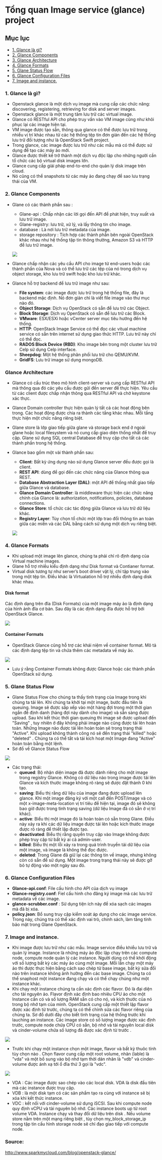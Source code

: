 # Tổng quan Image service (glance) project

## Mục lục
- [1. Glance là gì?](#1)
- [2. Glance Components](#2)
- [3. Glance Architecture](#3)
- [4. Glance Formats](#4)
- [5. Glane Status Flow](#5)
- [6. Glance Configuration Files](#6)
- [7. Image and instance.](#7)

<a name=1></a>
### 1. Glance là gì?
- Openstack glance là một dịch vụ image mà cung cấp các chức năng: discovering, registering, retrieving for disk and server images.
- Openstack glance là một trung tâm lưu trữ các virtual image.
- Glance có RESTful API cho phép truy vấn vào VM image cũng như khôi phục lại các image hiện tại.
- VM image được tạo sẵn, thông qua glance có thể được lưu trữ trong nhiều vị trí khác nhau từ các hệ thống tệp tin đơn giản đến các hệ thống lưu trữ đối tượng như là OpenStack Swift project.
- Trong glance, các image được lưu trữ như các mẫu mà có thể được sử dụng để tạo các máy ảo mới. 
- Glance được thiết kế trở thành một dịch vụ độc lập cho những người cần tổ chức các bộ virtual disk images lớn.
- Glance cung cấp giải pháp end-to-end cho quản lý disk image trên cloud. 
- Nó cũng có thể snapshots từ các máy ảo đang chạy để sao lưu trạng thái của VM.

<a name=2></a>
### 2. Glance Components
- Glane có các thành phần sau :
  - Glane-api : Chấp nhận các lời gọi đến API để phát hiện, truy xuất và lưu trữ image.
  - Glane-registry: lưu trữ, xử lý, và lấy thông tin cho image.
  - database : Là nơi lưu trữ metadata của image.
  - storage repository : Tích hợp các thành phần bên ngoài OpenStack khác nhau như hệ thống tập tin thông thường, Amazon S3 và HTTP để lưu trữ image.
  
  ![](../images/glane_component.png)
  
- Glance chấp nhận các yêu cầu API cho image từ end-users hoặc các thành phần của Nova và có thể lưu trữ các tệp của nó trong dịch vụ object storage, kho lưu trữ swift hoặc kho lưu trữ khác.
- Glance hỗ trợ backend để lưu trữ image như sau:
  - **File system**: các image được lưu trữ trong hệ thống file, đây là backend mặc định. Nó đơn giản chỉ là viết file image vào thư mục nào đó.
  - **Object Storage**: Dịch vụ OpenStack có sẵn để lưu trữ các Object.
  - **Block Storage**: Dịch vụ OpenStack có sẵn để lưu trữ các Block.
  - **VMware**: ESX/ESXi hoặc vCenter server mục tiêu hướng đến hệ thống.
  - **HTTP**: OpenStack Image Service có thể đọc các vitual machine service có sẵn trên internet sử dụng giao thức HTTP. Lưu trữ này chỉ có thể đọc.
  - **RADOS Block Device (RBD)**: Kho image bên trong một cluster lưu trữ Celp sử dụng Celp interface.
  - **Sheepdog**: Một hệ thống phân phối lưu trữ cho QEMU/KVM.
  - **GridFS**: Lưu trữ image sử dụng mongoDB.

<a name=3></a>
### Glance Architecture
- Glance có cấu trúc theo mô hình client-server và cung cấp RESTful API mà thông qua đó các yêu cầu được gửi đến server để thực hiện. Yêu cầu từ các client được chấp nhận thông qua RESTful API và chờ keystone xác thực.
- Glance Domain controller thực hiện quản lý tất cả các hoạt động bên trong. Các hoạt động được chia ra thành các tầng khác nhau. Mỗi tầng thực hiện một chức năng riêng biệt.
- Glane store là lớp giao tiếp giữa glane và storage back end ở ngoài glane hoặc local filesystem và nó cung cấp giao diện thống nhất để truy cập. Glane sử dụng SQL central Database để truy cập cho tất cả các thành phần trong hệ thống.
- Glance bao gồm một vài thành phần sau:
  - **Client**: Bất kỳ ứng dụng nào sử dụng Glance server đều được gọi là client.
  - **REST API**: dùng để gọi đến các chức năng của Glance thông qua REST.
  - **Database Abstraction Layer (DAL)**: một API để thống nhất giao tiếp giữa Glance và database.
  - **Glance Domain Controller**: là middleware thực hiện các chức năng chính của Glance là: authorization, notifications, policies, database connections.
  - **Glance Store**: tổ chức các tác động giữa Glance và lưu trữ dữ liệu khác.
  - **Registry Layer**: Tùy chọn tổ chức một lớp trao đổi thông tin an toàn giữa các miền và các DAL bằng cách sử dụng một dịch vụ riêng biệt.

  ![](../images/architectureglane.png)
  
<a name=4></a>
### 4. Glance Formats
- Khi upload một image lên glance, chúng ta phải chỉ rõ định dạng của Virtual machine images.
- Glane hỗ trợ nhiều kiểu định dạng như Disk format và Contianer format. 
- Virtual disk tương tự như server’s boot driver vật lý, chỉ tập trung vào trong một tệp tin. Điều khác là Virtualation hỗ trợ nhiều định dạng disk khác nhau.

#### Disk format
Các định dạng trên đĩa (Disk Formats) của một image máy ảo là định dạng của hình ảnh đĩa cơ bản. Sau đây là các định dạng đĩa được hỗ trợ bởi OpenStack Glance.

![](../images/diskformat.png)

#### Container Formats
- OpenStack Glance cũng hỗ trợ các khái niệm về container format. Mô tả các định dạng tệp tin và chứa thêm các metadata về máy ảo.

![](../images/containerformat.png)

- Lưu ý rằng Container Formats không được Glance hoặc các thành phần OpenStack sử dụng.

<a name=5></a>
### 5. Glane Status Flow
- Glane Status Flow cho chúng ta thấy tình trạng của Image trong khi chúng ta tải lên. Khi chúng ta khởi tại một image, bước đầu tiên là queuing. Image sẽ được sắp xếp vào một hàng đợi trong một thời gian ngắn để định danh (hàng đợi này dành cho image) và sẵn sàng được upload. Sau khi kết thúc thời gian queuing thì image sẽ được upload đến "Saving" , tuy nhiên ở đây không phải image nào cũng được tải lên hoàn toàn. Những Image nào được tải lên hoàn toàn sẽ trong trạng thái "Active". Khi upload không thành công nó sẽ đến trạng thái "killed" hoặc "deleted" . Chúng ta có thể tắt và tái kích hoạt một Image đang "Active" hoàn toàn bằng một lệnh.
- Sơ đồ về Glance Status Flow

![](../images/statusflow.jpg)

- Các trạng thái:
  - **queued**: Bộ nhận diện image đã được dành riêng cho một image trong registry Glance. Không có dữ liệu nào trong image được tải lên Glance và kích thước image không rõ ràng sẽ được đặt thành 0 khi tạo.
  - **saving**: Biểu thị rằng dữ liệu của image đang được upload lên glance. Khi một image đăng ký với một call đến POST/image và có một x-image-meta-location vị trí tiêu đề hiện tại, image đó sẽ không bao giờ được trong tình trạng saving (dữ liệu Image đã có sẵn ở vị trí khác).
  - **active**:  Biểu thị một image đó là hoàn toàn có sẵn trong Glane. Điều này xảy ra khi các dữ liệu image được tải lên hoặc kích thước image được rõ ràng để thiết lập được tạo.
  - **deactivated**: Biểu thị rằng quyền truy cập vào Image không được phép truy cập từ bất kỳ ai cả admin-user.
  - **killed**: Biểu thị một lỗi xảy ra trong quá trình truyền tải dữ liệu của một image, và image là không thể đọc được.
  - **deleted**: Trong Glane đã giữ lại các thông tin về image, nhưng không còn có sẵn để sử dụng. Một image trong trạng thái này sẽ được gỡ bỏ tự động vào một ngày sau đó.

<a name=6></a>
### 6. Glance Configuration Files
- **Glance-api.conf**: File cấu hình cho API của dịch vụ image
- **Glance-registry.conf**: Fiel cấu hình cho đăng ký image mà các lưu trữ metadata về các image.
- **glance-scrubber.conf** : Sử dụng tiện ích này để xóa sạch các images mà đã bị xóa. 
- **policy.json**: Bổ sung truy cập kiểm soát áp dụng cho các image service. Trong này, chúng tra có thể xác định vai trò, chính sách, làm tăng tính bảo mật trong Glane OpenStack.

<a name=7></a>
### 7. Image and instance.
- Khi image được lưu trữ như các mẫu. Image service điều khiểu lưu trữ và quản lý image. Instance là những máy ảo độc lập chạy trên các compute node, compute node quản lý các instance. Người dùng có thể khởi động với số lượng bất kỳ các máy ảo cùng một image. Mỗi lần chạy một máy ảo thì được thực hiện bằng cách sao chép từ base image, bất kỳ sửa đổi nào trên instance không ảnh hưởng đển các base image. Chúng ta có thể snaphost một instance đang chạy và có thể chạy chúng như một instance khác.
- Khi chạy một instance chúng ta cần xác định các flavor. Đó là đại diện cho tài nguyên ảo. Flavor định xác định bao nhiêu CPU ảo cho một Instance cần có và số lượng RAM sẵn có cho nó, và kích thước của nó trong bộ nhớ tạm của mình. OpenStack cung cấp một thiết lập flavor được xác định từ trước, chúng ta có thể chỉnh sửa các flavor riêng của chúng ta. Sơ đồ dưới đây cho biết tình trạng của hệ thống trước khi lauching an instance. Các image store có số lượng image được xác định trước, compute node chứa CPU có sẵn, bộ nhớ và tài nguyên local disk và cinder-volume chứa số lượng đã được xác định từ trước .

![](../images/instance.jpg)

- Trước khi chạy một instance chọn một image, flavor và bất kỳ thuôc tính tùy chọn nào . Chọn flavor cung cấp một root volume, nhãn (lable) là "vda" và một bổ sung vào bộ nhớ tạm thời dán nhãn là "vdb" và cinder-volume được ánh xạ tới ổ đĩa thứ 3 gọi là "vdc".

![](../images/flavor.jpg)

- VDA : Các image được sao chép vào các local disk. VDA là disk đầu tiên mà các instance được truy cập.
- VDB : là một disk tạm có các sản phẩm tạo ra cùng với instance sẽ bị xóa khi kết thức instance.
- VDC : kết nối với cinder-volume sử dụng iSCSI. Sau khi compute node quy định vCPU và tài nguyên bộ nhớ. Các instance boots up từ root volume VDA. Instance chạy và thay đổi dữ liệu trên disk . Nếu volume store nằm trên một mạng riêng biệt , tùy chọn my_block_storage_ip trong tập tin cấu hình storage node sẽ chỉ đạo giao tiếp với compute node.
  
### Source: 
http://www.sparkmycloud.com/blog/openstack-glance/
